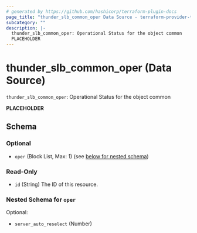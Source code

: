 ```yaml
---
# generated by https://github.com/hashicorp/terraform-plugin-docs
page_title: "thunder_slb_common_oper Data Source - terraform-provider-thunder"
subcategory: ""
description: |-
  thunder_slb_common_oper: Operational Status for the object common
  PLACEHOLDER
---
```


# thunder_slb_common_oper (Data Source)

`thunder_slb_common_oper`: Operational Status for the object common

__PLACEHOLDER__



<!-- schema generated by tfplugindocs -->
## Schema

### Optional

- `oper` (Block List, Max: 1) (see [below for nested schema](#nestedblock--oper))

### Read-Only

- `id` (String) The ID of this resource.

<a id="nestedblock--oper"></a>
### Nested Schema for `oper`

Optional:

- `server_auto_reselect` (Number)


